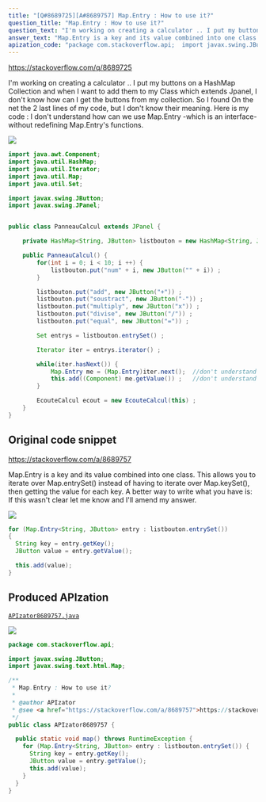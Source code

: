 ```yaml
---
title: "[Q#8689725][A#8689757] Map.Entry : How to use it?"
question_title: "Map.Entry : How to use it?"
question_text: "I'm working on creating a calculator .. I put my buttons on a HashMap Collection and when I want to add them to my Class which extends Jpanel, I don't know how can I get the buttons from my collection. So I found On the net the 2 last lines of my code, but I don't know their meaning. Here is my code : I don't understand how can we use Map.Entry -which is an interface- without redefining Map.Entry's functions."
answer_text: "Map.Entry is a key and its value combined into one class.  This allows you to iterate over Map.entrySet() instead of having to iterate over Map.keySet(), then getting the value for each key.  A better way to write what you have is: If this wasn't clear let me know and I'll amend my answer."
apization_code: "package com.stackoverflow.api;  import javax.swing.JButton; import javax.swing.text.html.Map;  /**  * Map.Entry : How to use it?  *  * @author APIzator  * @see <a href=\"https://stackoverflow.com/a/8689757\">https://stackoverflow.com/a/8689757</a>  */ public class APIzator8689757 {    public static void map() throws RuntimeException {     for (Map.Entry<String, JButton> entry : listbouton.entrySet()) {       String key = entry.getKey();       JButton value = entry.getValue();       this.add(value);     }   } }"
---
```


https://stackoverflow.com/q/8689725

I&#x27;m working on creating a calculator ..
I put my buttons on a HashMap Collection and when I want to add them to my Class which extends Jpanel, I don&#x27;t know how can I get the buttons from my collection.
So I found On the net the 2 last lines of my code, but I don&#x27;t know their meaning.
Here is my code :
I don&#x27;t understand how can we use Map.Entry -which is an interface- without redefining Map.Entry&#x27;s functions.


<div class="code-logo"><img src="/stackoverflow.png" /></div>

```java
import java.awt.Component;
import java.util.HashMap;
import java.util.Iterator;
import java.util.Map;
import java.util.Set;

import javax.swing.JButton;
import javax.swing.JPanel;


public class PanneauCalcul extends JPanel {

    private HashMap<String, JButton> listbouton = new HashMap<String, JButton>() ;

    public PanneauCalcul() {
        for(int i = 0; i < 10; i ++) {
            listbouton.put("num" + i, new JButton("" + i)) ;
        }

        listbouton.put("add", new JButton("+")) ;
        listbouton.put("soustract", new JButton("-")) ;
        listbouton.put("multiply", new JButton("x")) ;
        listbouton.put("divise", new JButton("/")) ;
        listbouton.put("equal", new JButton("=")) ;

        Set entrys = listbouton.entrySet() ;

        Iterator iter = entrys.iterator() ;

        while(iter.hasNext()) {
            Map.Entry me = (Map.Entry)iter.next();  //don't understand 
            this.add((Component) me.getValue()) ;   //don't understand
        }

        EcouteCalcul ecout = new EcouteCalcul(this) ;
    }
}
```


## Original code snippet

https://stackoverflow.com/a/8689757

Map.Entry is a key and its value combined into one class.  This allows you to iterate over Map.entrySet() instead of having to iterate over Map.keySet(), then getting the value for each key.  A better way to write what you have is:
If this wasn&#x27;t clear let me know and I&#x27;ll amend my answer.

<div class="code-logo"><img src="/stackoverflow.png" /></div>

```java
for (Map.Entry<String, JButton> entry : listbouton.entrySet())
{
  String key = entry.getKey();
  JButton value = entry.getValue();

  this.add(value);
}
```

## Produced APIzation

[`APIzator8689757.java`](https://github.com/pasqualesalza/apization-temp-data/raw/master/search/APIzator8689757.java)

<div class="code-logo"><img src="/apizator.png" /></div>

```java
package com.stackoverflow.api;

import javax.swing.JButton;
import javax.swing.text.html.Map;

/**
 * Map.Entry : How to use it?
 *
 * @author APIzator
 * @see <a href="https://stackoverflow.com/a/8689757">https://stackoverflow.com/a/8689757</a>
 */
public class APIzator8689757 {

  public static void map() throws RuntimeException {
    for (Map.Entry<String, JButton> entry : listbouton.entrySet()) {
      String key = entry.getKey();
      JButton value = entry.getValue();
      this.add(value);
    }
  }
}

```